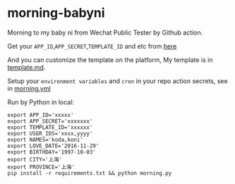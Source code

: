 # morning-babyni

Morning to my baby ni from Wechat Public Tester by Github action.

Get your `APP_ID`,`APP_SECRET`,`TEMPLATE_ID` and etc from [here](https://mp.weixin.qq.com/debug/cgi-bin/sandboxinfo?action=showinfo&t=sandbox/index)

And you can customize the template on the platform, My template is in [template.md](template.md).

Setup your `environment variables` and `cron` in your repo action secrets, see in [morning.yml](.github/workflows/action.yml)

Run by Python in local:

```shell
export APP_ID='xxxxx'
export APP_SECRET='xxxxxxx'
export TEMPLATE_ID='xxxxxx'
export USER_IDS='xxxx,yyyy'
export NAMES='koda,koni'
export LOVE_DATE='2016-11-29'
export BIRTHDAY='1997-10-03'
export CITY='上海'
export PROVINCE='上海'
pip install -r requirements.txt && python morning.py
```
